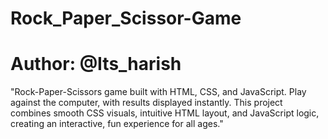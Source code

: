 # Rock_Paper_Scissor-Game
# Author: @Its_harish

"Rock-Paper-Scissors game built with HTML, CSS, and JavaScript. Play against the computer, with results displayed instantly. This project combines smooth CSS visuals, intuitive HTML layout, and JavaScript logic, creating an interactive, fun experience for all ages."
